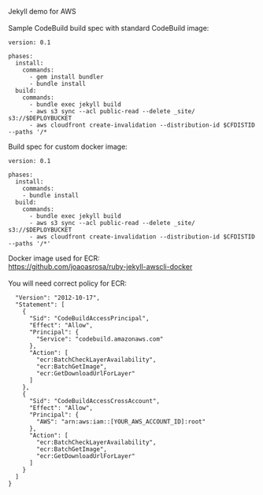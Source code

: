 Jekyll demo for AWS \
\
Sample CodeBuild build spec with standard CodeBuild image:

```
version: 0.1 

phases:
  install:
    commands:
      - gem install bundler
      - bundle install
  build:
    commands:
      - bundle exec jekyll build
      - aws s3 sync --acl public-read --delete _site/ s3://$DEPLOYBUCKET
      - aws cloudfront create-invalidation --distribution-id $CFDISTID --paths '/*
```
      
Build spec for custom docker image:

```
version: 0.1

phases:
  install:
    commands:
    - bundle install
  build:
    commands:
      - bundle exec jekyll build
      - aws s3 sync --acl public-read --delete _site/ s3://$DEPLOYBUCKET
      - aws cloudfront create-invalidation --distribution-id $CFDISTID --paths '/*'
  ```

Docker image used for ECR:\
https://github.com/joaoasrosa/ruby-jekyll-awscli-docker \
\
You will need correct policy for ECR:

```{
  "Version": "2012-10-17",
  "Statement": [
    {
      "Sid": "CodeBuildAccessPrincipal",
      "Effect": "Allow",
      "Principal": {
        "Service": "codebuild.amazonaws.com"
      },
      "Action": [
        "ecr:BatchCheckLayerAvailability",
        "ecr:BatchGetImage",
        "ecr:GetDownloadUrlForLayer"
      ]
    },
    {
      "Sid": "CodeBuildAccessCrossAccount",
      "Effect": "Allow",
      "Principal": {
        "AWS": "arn:aws:iam::[YOUR_AWS_ACCOUNT_ID]:root"
      },
      "Action": [
        "ecr:BatchCheckLayerAvailability",
        "ecr:BatchGetImage",
        "ecr:GetDownloadUrlForLayer"
      ]
    }
  ]
}
```
